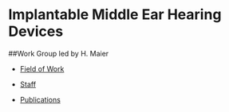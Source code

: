 # Implantable Middle Ear Hearing Devices 

##Work Group led by H. Maier  
*  [Field of Work](maier/work.html "Field of Work")

*  [Staff](maier/staff.html "Staff")

*  [Publications](maier/publications.html "Publications")



